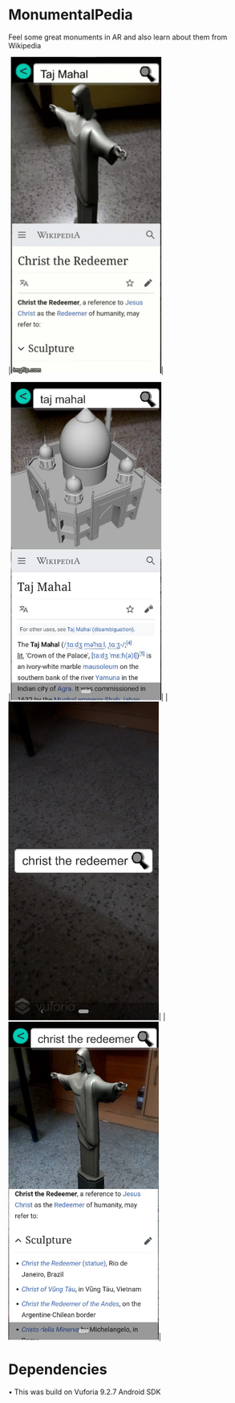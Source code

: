 # MonumentalPedia
Feel some great monuments in AR and also learn about them from Wikipedia

|<img src="https://github.com/TejusWadbudhe/MonumentalPedia/blob/master/Images/GIF.gif" width="300">|

|<img src="https://github.com/TejusWadbudhe/MonumentalPedia/blob/master/Images/WhatsApp%20Image%202020-06-16%20at%209.13.10%20PM%20(3).jpeg" width="300">|
|<img src="https://github.com/TejusWadbudhe/MonumentalPedia/blob/master/Images/WhatsApp%20Image%202020-06-16%20at%209.16.49%20PM%20(3).jpeg" width="300">|
|<img src="https://github.com/TejusWadbudhe/MonumentalPedia/blob/master/Images/WhatsApp%20Image%202020-06-16%20at%209.16.49%20PM%20(4).jpeg" width="300">|

# Dependencies
• This was build on Vuforia 9.2.7 Android SDK
